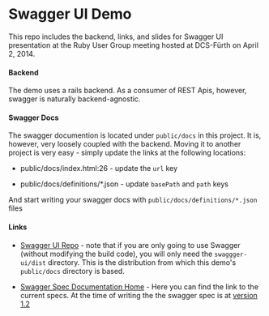 Swagger UI Demo
===============

This repo includes the backend, links, and slides for Swagger UI presentation at the Ruby User Group meeting hosted at DCS-Fürth on April 2, 2014.

#### Backend

The demo uses a rails backend. As a consumer of REST Apis, however, swagger is naturally backend-agnostic.


#### Swagger Docs

The swagger documention is located under `public/docs` in this project. It is, however, very loosely coupled with the backend. Moving it to another project is very easy - simply update the links at the following locations:

* public/docs/index.html:26 - update the `url` key

* public/docs/definitions/*.json - update `basePath` and `path` keys

And start writing your swagger docs with `public/docs/definitions/*.json` files

#### <i class="icon-share"></i> Links

* [Swagger UI Repo][1] - note that if you are only going to use Swagger (without modifying the build code), you will only need the `swaggger-ui/dist` directory.  This is the distribution from which this demo's `public/docs` directory is based.

* [Swagger Spec Documentation Home][2] - Here you can find the link to the current specs.  At the time of writing the the swagger spec is at [version 1.2][3]

[1]: https://github.com/wordnik/swagger-ui
[2]: https://github.com/wordnik/swagger-spec
[3]: https://github.com/wordnik/swagger-spec/blob/master/versions/1.2.md